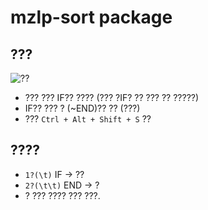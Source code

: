 # mzlp-sort package

## ???
![??](.images/1.png)
* ??? ??? IF?? ???? (??? ?IF? ?? ??? ?? ?????)
* IF?? ??? ? (~END)?? ?? (???)
* ??? `Ctrl + Alt + Shift + S` ??

## ????
* `1?(\t)` IF  -> ??
* `2?(\t\t)` END  -> ?
* ? ??? ???? ??? ???.